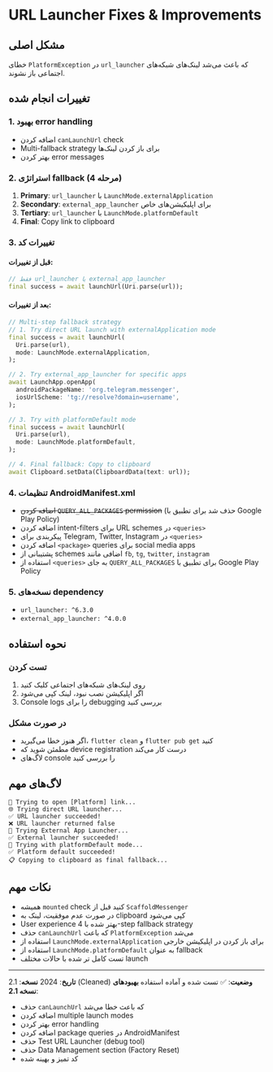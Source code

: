 # URL Launcher Fixes & Improvements

## مشکل اصلی
خطای `PlatformException` در `url_launcher` که باعث می‌شد لینک‌های شبکه‌های اجتماعی باز نشوند.

## تغییرات انجام شده

### 1. بهبود error handling
- اضافه کردن `canLaunchUrl` check
- Multi-fallback strategy برای باز کردن لینک‌ها
- بهتر کردن error messages

### 2. استراتژی fallback (4 مرحله)
1. **Primary**: `url_launcher` با `LaunchMode.externalApplication`
2. **Secondary**: `external_app_launcher` برای اپلیکیشن‌های خاص
3. **Tertiary**: `url_launcher` با `LaunchMode.platformDefault`
4. **Final**: Copy link to clipboard

### 3. تغییرات کد

#### قبل از تغییرات:
```dart
// فقط url_launcher یا external_app_launcher
final success = await launchUrl(Uri.parse(url));
```

#### بعد از تغییرات:
```dart
// Multi-step fallback strategy
// 1. Try direct URL launch with externalApplication mode
final success = await launchUrl(
  Uri.parse(url),
  mode: LaunchMode.externalApplication,
);

// 2. Try external_app_launcher for specific apps
await LaunchApp.openApp(
  androidPackageName: 'org.telegram.messenger',
  iosUrlScheme: 'tg://resolve?domain=username',
);

// 3. Try with platformDefault mode
final success = await launchUrl(
  Uri.parse(url),
  mode: LaunchMode.platformDefault,
);

// 4. Final fallback: Copy to clipboard
await Clipboard.setData(ClipboardData(text: url));
```

### 4. تنظیمات AndroidManifest.xml
- ~~اضافه کردن `QUERY_ALL_PACKAGES` permission~~ (حذف شد برای تطبیق با Google Play Policy)
- اضافه کردن intent-filters برای URL schemes در `<queries>`  
- پیکربندی برای Telegram, Twitter, Instagram در `<queries>`
- اضافه کردن `<package>` queries برای social media apps
- پشتیبانی از schemes اضافی مانند `fb`, `tg`, `twitter`, `instagram`
- استفاده از `<queries>` به جای `QUERY_ALL_PACKAGES` برای تطبیق با Google Play Policy

### 5. نسخه‌های dependency
- `url_launcher: ^6.3.0`
- `external_app_launcher: ^4.0.0`

## نحوه استفاده

### تست کردن
1. روی لینک‌های شبکه‌های اجتماعی کلیک کنید
2. اگر اپلیکیشن نصب نبود، لینک کپی می‌شود
3. Console logs را برای debugging بررسی کنید

### در صورت مشکل
- اگر هنوز خطا می‌گیرید، `flutter clean` و `flutter pub get` کنید
- مطمئن شوید که device registration درست کار می‌کند
- لاگ‌های console را بررسی کنید

## لاگ‌های مهم
```
🔗 Trying to open [Platform] link...
🌐 Trying direct URL launcher...
✅ URL launcher succeeded!
❌ URL launcher returned false
📱 Trying External App Launcher...
✅ External launcher succeeded!
🔄 Trying with platformDefault mode...
✅ Platform default succeeded!
📋 Copying to clipboard as final fallback...
```

## نکات مهم
- همیشه `mounted` check کنید قبل از `ScaffoldMessenger`
- در صورت عدم موفقیت، لینک به clipboard کپی می‌شود
- User experience بهتر شده با 4-step fallback strategy
- حذف `canLaunchUrl` که باعث `PlatformException` می‌شد
- استفاده از `LaunchMode.externalApplication` برای باز کردن در اپلیکیشن خارجی
- استفاده از `LaunchMode.platformDefault` به عنوان fallback
- تست کامل تر شده با حالات مختلف launch

---
**تاریخ**: 2024
**نسخه**: 2.1 (Cleaned)
**وضعیت**: ✅ تست شده و آماده استفاده
**بهبودهای نسخه 2.1**: 
- حذف `canLaunchUrl` که باعث خطا می‌شد
- اضافه کردن multiple launch modes
- بهتر کردن error handling
- اضافه کردن package queries در AndroidManifest
- حذف Test URL Launcher (debug tool)
- حذف Data Management section (Factory Reset)
- کد تمیز و بهینه شده 